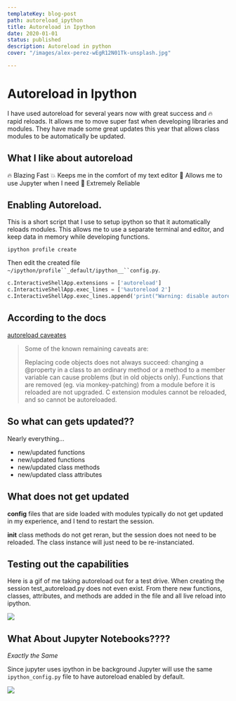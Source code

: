 ```yaml
---
templateKey: blog-post
path: autoreload_ipython
title: Autoreload in Ipython
date: 2020-01-01
status: published
description: Autoreload in python
cover: "/images/alex-perez-wEgR12N01Tk-unsplash.jpg"

---
```

# Autoreload in Ipython

I have used autoreload for several years now with great success and 🔥 rapid reloads.  It allows me to move super fast when developing libraries and modules.  They have made some great updates this year that allows class modules to be automatically be updated.


## What I like about autoreload

🔥 Blazing Fast
💥 Keeps me in the comfort of my text editor
👏 Allows me to use Jupyter when I need
👟 Extremely Reliable


## Enabling Autoreload.

This is a short script that I use to setup ipython so that it automatically reloads modules.  This allows me to use a separate terminal and editor, and keep data in memory while developing functions.


```DOS
ipython profile create
```

Then edit the created file `~/ipython/profile``_default/ipython__``config.py`.

```python
c.InteractiveShellApp.extensions = ['autoreload']
c.InteractiveShellApp.exec_lines = ['%autoreload 2']
c.InteractiveShellApp.exec_lines.append('print("Warning: disable autoreload in ipython_config.py to improve performance.")')
```

## According to the docs

[autoreload caveates](https://ipython.org/ipython-doc/3/config/extensions/autoreload.html#caveats "IPython caveats")

> Some of the known remaining caveats are:
>
> Replacing code objects does not always succeed: changing a @property in a class to an ordinary method or a method to a member variable can cause problems (but in old objects only).
> Functions that are removed (eg. via monkey-patching) from a module before it is reloaded are not upgraded.
> C extension modules cannot be reloaded, and so cannot be autoreloaded.

## So what can gets updated??

Nearly everything...

* new/updated functions
* new/updated functions
* new/updated class methods
* new/updated class attributes

## What does not get updated

**config** files that are side loaded with modules typically do not get updated in my experience, and I tend to restart the session.

**__init__** class methods do not get reran, but the session does not need to be reloaded.  The class instance will just need to be re-instanciated.

## Testing out the capabilities

Here is a gif of me taking autoreload out for a test drive.  When creating the session test_autoreload.py does not even exist. From there new functions, classes, attributes, and methods are added in the file and all live reload into ipython.

![](/images/test_autoreload4.gif)

## What About Jupyter Notebooks????

_Exactly the Same_

Since jupyter uses ipython in be background Jupyter will use the same `ipython_config.py` file to have autoreload enabled by default.

![](/images/test_autoreload_jupyter.gif)



